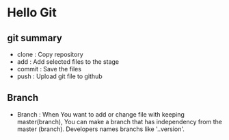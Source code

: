 # Hello Git

## git summary

- clone : Copy repository
- add : Add selected files to the stage
- commit : Save the files
- push : Upload git file to github

## Branch

- Branch : When You want to add or change file with keeping master(branch), You can make a branch that has independency from the master (branch). Developers names branchs like '..version'.